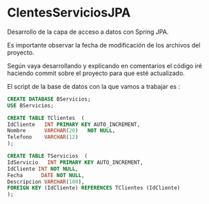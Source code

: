 # ClentesServiciosJPA

Desarrollo de la capa de acceso a datos con Spring JPA.

Es importante observar la fecha de modificación de los archivos del proyecto.

Según vaya desarrollando y explicando en comentarios el código iré haciendo commit sobre el proyecto para que esté actualizado.

El script de la base de datos con la que vamos a trabajar es :
```sql
CREATE DATABASE BServicios;
USE BServicios;

CREATE TABLE TClientes  (
IdCliente   INT PRIMARY KEY AUTO_INCREMENT,
Nombre      VARCHAR(20)   NOT NULL,
Telefono    VARCHAR(12)
);

CREATE TABLE TServicios  (
IdServicio   INT PRIMARY KEY AUTO_INCREMENT,
IdCliente INT NOT NULL,
Fecha      DATE NOT NULL,
Descripcion VARCHAR(100),
FOREIGN KEY (IdCliente) REFERENCES TClientes (IdCliente)
);
```

